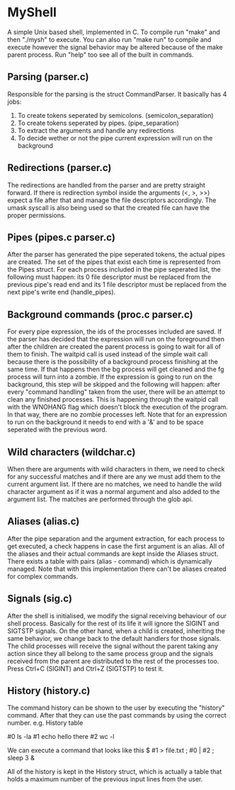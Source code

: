 # MyShell
A simple Unix based shell, implemented in C.
To compile run "make" and then "./mysh" to execute. You can also run
"make run" to compile and execute however the signal behavior may be
altered because of the make parent process. Run "help" too see all of
the built in commands.

## Parsing (parser.c)
Responsible for the parsing is the struct CommandParser. It basically has
4 jobs:
1. To create tokens seperated by semicolons. (semicolon_separation)
2. To create tokens seperated by pipes. (pipe_separation)
3. To extract the arguments and handle any redirections
4. To decide wether or not the pipe current expression will run on the background

## Redirections (parser.c)
The redirections are handled from the parser and are pretty straight forward.
If there is redirection symbol inside the arguments (<, >, >>) expect a file
after that and manage the file descriptors accordingly. The umask syscall is
also being used so that the created file can have the proper permissions. 

## Pipes (pipes.c parser.c)
After the parser has generated the pipe seperated tokens, the actual pipes
are created. The set of the pipes that exist each time is represented from
the Pipes struct. For each process included in the pipe seperated list,
the following must happen: its 0 file descriptor must be replaced from the
previous pipe's read end and its 1 file descriptor must be replaced from the
next pipe's write end (handle_pipes).

## Background commands (proc.c parser.c)
For every pipe expression, the ids of the processes included are saved. If the
parser has decided that the expression will run on the foreground then after
the children are created the parent process is going to wait for all of them
to finish. The waitpid call is used instead of the simple wait call because
there is the possibility of a background process finishing at the same time.
If that happens then the bg process will get cleaned and the fg process will
turn into a zombie. If the expression is going to run on the background, this step
will be skipped and the following will happen: after every "command handling"
taken from the user, there will be an attempt to clean any finished processes.
This is happening through the waitpid call with the WNOHANG flag which doesn't
block the execution of the program. In that way, there are no zombie processes
left.
Note that for an expression to run on the background it needs to end with a '&'
and to be space seperated with the previous word.

## Wild characters (wildchar.c)
When there are arguments with wild characters in them, we need to check for any
successful matches and if there are any we must add them to the current argument
list. If there are no matches, we need to handle the wild character argument as
if it was a normal argument and also added to the argument list. The matches are
performed through the glob api.

## Aliases (alias.c)
After the pipe separation and the argument extraction, for each process to get
executed, a check happens in case the first argument is an alias. All of the
aliases and their actual commands are kept inside the Aliases struct. There
exists a table with pairs (alias - command) which is dynamically managed.
Note that with this implementation there can't be aliases created for complex
commands.

## Signals (sig.c)
After the shell is initialised, we modify the signal receiving behaviour of our
shell process. Basically for the rest of its life it will ignore the SIGINT and
SIGTSTP signals. On the other hand, when a child is created, inheriting the same 
behavior, we change back to the default handlers for those signals. The child
processes will receive the signal without the parent taking any action since they
all belong to the same process group and the signals received from the parent
are distributed to the rest of the processes too. Press Ctrl+C (SIGINT) and Ctrl+Z
(SIGTSTP) to test it.

## History (history.c)
The command history can be shown to the user by executing the "history" command.
After that they can use the past commands by using the correct number.
e.g.
History table

#0 ls -la
#1 echo hello there
#2 wc -l

We can execute a command that looks like this
$ #1 > file.txt ; #0 | #2 ; sleep 3 &

All of the history is kept in the History struct, which is actually a table that
holds a maximum number of the previous input lines from the user.